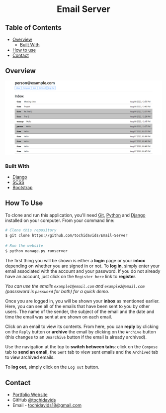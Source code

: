 <!-- Please update value in the {}  -->

<h1 align="center">Email Server</h1>

<!-- TABLE OF CONTENTS -->

## Table of Contents

-   [Overview](#overview)
    -   [Built With](#built-with)
-   [How to use](#how-to-use)
-   [Contact](#contact)

<!-- OVERVIEW -->

## Overview

![screenshot](./screenshot.png)

### Built With

<!-- This section should list any major frameworks that you built your project using. Here are a few examples.-->

-   [Django](https://www.djangoproject.com/)
-   [SCSS](https://sass-lang.com/)
-   [Bootstrap](https://getbootstrap.com/)

## How To Use

<!-- Example: -->

To clone and run this application, you'll need [Git](https://git-scm.com), [Python](https://www.python.org/) and [Django](https://www.djangoproject.com/) installed on your computer. From your command line:

```bash
# Clone this repository
$ git clone https://github.com/tochidavids/Email-Server

# Run the website
$ python manage.py runserver
```

The first thing you will be shown is either a **login** page or your **inbox** depending on whether you are signed in or not. To **log in**, simply enter your email associated with the account and your password. If you do not already have an account, just click on the `Register here` link to **register**. 

*You can use the emails `example1@email.com` and `example2@email.com` (passsword is `password` for both) for a quick demo.*

Once you are logged in, you will be shown your **inbox** as mentioned earlier. Here, you can see all of the emails that have been sent to you by other users. The name of the sender, the subject of the email and the date and time the email was sent at are shown on each email. 

Click on an email to view its contents. From here, you can **reply** by clicking on the `Reply` button or **archive** the email by clicking on the `Archive` button (this changes to an `Unarchive` button if the email is already archived).

Use the navigation at the top to **switch between tabs**: click on the `Compose` tab to **send an email**, the `Sent` tab to view sent emails and the `Archived` tab to view archived emails. 

To **log out**, simply click on the `Log out` button. 

## Contact

-   [Portfolio Website](https://tochidavids.netlify.app)
-   GitHub [@tochidavids](https://github.com/tochidavids)
-   Email - tochidavids18@gmail.com
